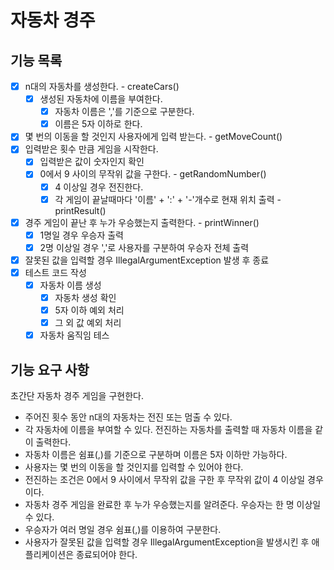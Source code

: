# 자동차 경주

## 기능 목록

- [x] n대의 자동차를 생성한다. - createCars()
  - [x] 생성된 자동차에 이름을 부여한다.
    - [x] 자동차 이름은 ','를 기준으로 구분한다.
    - [x] 이름은 5자 이하로 한다.
- [x] 몇 번의 이동을 할 것인지 사용자에게 입력 받는다. - getMoveCount()
- [x] 입력받은 횟수 만큼 게임을 시작한다.
  - [x] 입력받은 값이 숫자인지 확인
  - [x] 0에서 9 사이의 무작위 값을 구한다. - getRandomNumber()
    - [x] 4 이상일 경우 전진한다.
    - [x] 각 게임이 끝날때마다 '이름' + ':' + '-'개수로 현재 위치 출력 - printResult()
- [x] 경주 게임이 끝난 후 누가 우승했는지 출력한다. - printWinner()
  - [x] 1명일 경우 우승자 출력
  - [x] 2명 이상일 경우 ','로 사용자를 구분하여 우승자 전체 출력
- [x] 잘못된 값을 입력할 경우 IllegalArgumentException 발생 후 종료
- [x] 테스트 코드 작성
  - [x] 자동차 이름 생성
    - [x] 자동차 생성 확인
    - [x] 5자 이하 예외 처리
    - [x] 그 외 값 예외 처리
  - [x] 자동차 움직임 테스

## 기능 요구 사항

초간단 자동차 경주 게임을 구현한다.

* 주어진 횟수 동안 n대의 자동차는 전진 또는 멈출 수 있다.
* 각 자동차에 이름을 부여할 수 있다. 전진하는 자동차를 출력할 때 자동차 이름을 같이 출력한다.
* 자동차 이름은 쉼표(,)를 기준으로 구분하며 이름은 5자 이하만 가능하다.
* 사용자는 몇 번의 이동을 할 것인지를 입력할 수 있어야 한다.
* 전진하는 조건은 0에서 9 사이에서 무작위 값을 구한 후 무작위 값이 4 이상일 경우이다.
* 자동차 경주 게임을 완료한 후 누가 우승했는지를 알려준다. 우승자는 한 명 이상일 수 있다.
* 우승자가 여러 명일 경우 쉼표(,)를 이용하여 구분한다.
* 사용자가 잘못된 값을 입력할 경우 IllegalArgumentException을 발생시킨 후 애플리케이션은 종료되어야 한다.